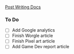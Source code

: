 [Post Writing Docs](https://chirpy.cotes.page/posts/write-a-new-post/)

### To Do

- [ ] Add Google analytics
- [ ] Finish Worgle article
- [ ] Finish Pixel art article
- [ ] Add Game Dev report article